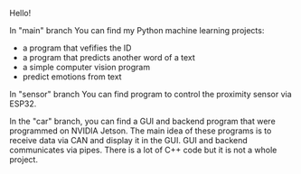 Hello!

In "main" branch You can find my Python machine learning projects:
- a program that vefifies the ID
- a program that predicts another word of a text
- a simple computer vision program
- predict emotions from text

In "sensor" branch You can find program to control the proximity sensor via ESP32.

In the "car" branch, you can find a GUI and backend program that were programmed on NVIDIA Jetson. The main idea of these programs is to receive data via CAN and display it in the GUI. 
GUI and backend communicates via pipes.
There is a lot of C++ code but it is not a whole project.
